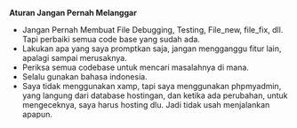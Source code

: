 **Aturan Jangan Pernah Melanggar**
- Jangan Pernah Membuat File Debugging, Testing, File_new, file_fix, dll. Tapi perbaiki semua code base yang sudah ada.
- Lakukan apa yang saya promptkan saja, jangan mengganggu fitur lain, apalagi sampai merusaknya.
- Periksa semua codebase untuk mencari masalahnya di mana.
- Selalu gunakan bahasa indonesia.
- Saya tidak menggunakan xamp, tapi saya menggunakan phpmyadmin, yang langung dari database hostingan, dan ketika ada perubahan, untuk mengeceknya, saya harus hosting dlu. Jadi tidak usah menjalankan apapun.